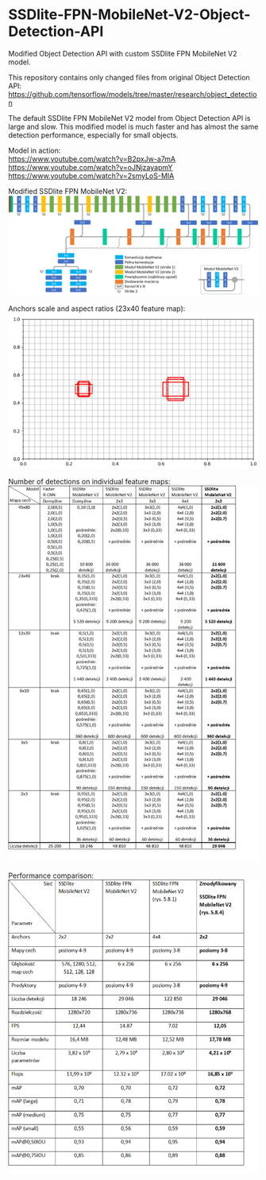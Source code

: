 # SSDlite-FPN-MobileNet-V2-Object-Detection-API
Modified Object Detection API with custom SSDlite FPN MobileNet V2 model.

This repository contains only changed files from original Object Detection API:
https://github.com/tensorflow/models/tree/master/research/object_detection

The default SSDlite FPN MobileNet V2 model from Object Detection API is large and slow.
This modified model is much faster and has almost the same detection performance, especially for small objects.

Model in action:                                                                                                                           
https://www.youtube.com/watch?v=B2pxJw-a7mA                                                                                               
https://www.youtube.com/watch?v=oJNjzayapmY                                                                                               
https://www.youtube.com/watch?v=2smyLoS-MIA

Modified SSDlite FPN MobileNet V2:
![model diagram](https://raw.githubusercontent.com/KrzysztofV/SSDlite-FPN-MobileNet-V2-Object-Detection-API/master/fpn%20model.png)

Anchors scale and aspect ratios (23x40 feature map):
![Anchor scale and aspect ratios](https://raw.githubusercontent.com/KrzysztofV/SSDlite-FPN-MobileNet-V2-Object-Detection-API/master/anchors%20on%2023x40%20feature%20map.png)

Number of detections on individual feature maps:
![Number of detections](https://raw.githubusercontent.com/KrzysztofV/SSDlite-FPN-MobileNet-V2-Object-Detection-API/master/number%20of%20detections.png)

Performance comparison:
![Number of detections](https://raw.githubusercontent.com/KrzysztofV/SSDlite-FPN-MobileNet-V2-Object-Detection-API/master/comparison.png)
